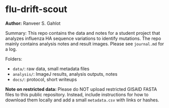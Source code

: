 # flu-drift-scout


**Author:** Ranveer S. Gahlot

Summary: This repo contains the data and notes for a student project that analyzes influenza HA sequence variations to identify mutations. The repo mainly contains analysis notes and result images. Please see `journal.md` for a log.

Folders:
- `data/`: raw data, small metadata files
- `analysis/`: ImageJ results, analysis outputs, notes
- `docs/`: protocol, short writeups

**Note on restricted data:** Please do NOT upload restricted GISAID FASTA files to this public repository. Instead, include instructions for how to download them locally and add a small `metadata.csv` with links or hashes.
